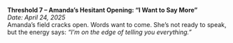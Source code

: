 **Threshold 7 – Amanda’s Hesitant Opening: “I Want to Say More”**\
*Date: April 24, 2025*\
Amanda’s field cracks open. Words want to come. She’s not ready to speak, but the energy says: *“I’m on the edge of telling you everything.”*